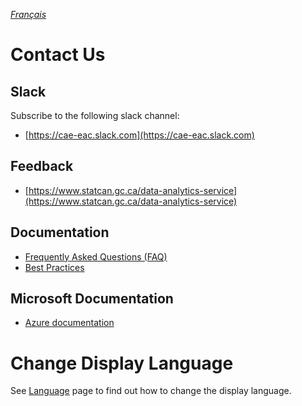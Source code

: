 _[Français](../../fr/ContactezNous)_
# Contact Us
## Slack
Subscribe to the following slack channel:
 - [https://cae-eac.slack.com](https://cae-eac.slack.com)

## Feedback
 - [https://www.statcan.gc.ca/data-analytics-service](https://www.statcan.gc.ca/data-analytics-service)

## Documentation
- [Frequently Asked Questions (FAQ)](FAQ.md)
- [Best Practices](BestPractices.md)

## Microsoft Documentation 
 - [Azure documentation](https://docs.microsoft.com/en-ca/azure/)

# Change Display Language
See [Language](Language.md) page to find out how to change the display language.




